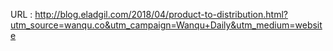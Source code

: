   
  URL : http://blog.eladgil.com/2018/04/product-to-distribution.html?utm_source=wanqu.co&utm_campaign=Wanqu+Daily&utm_medium=website